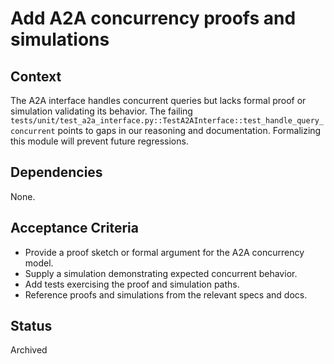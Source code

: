 # Add A2A concurrency proofs and simulations

## Context
The A2A interface handles concurrent queries but lacks formal proof or
simulation validating its behavior. The failing
`tests/unit/test_a2a_interface.py::TestA2AInterface::test_handle_query_concurrent`
points to gaps in our reasoning and documentation. Formalizing this module
will prevent future regressions.

## Dependencies
None.

## Acceptance Criteria
- Provide a proof sketch or formal argument for the A2A concurrency model.
- Supply a simulation demonstrating expected concurrent behavior.
- Add tests exercising the proof and simulation paths.
- Reference proofs and simulations from the relevant specs and docs.

## Status
Archived
